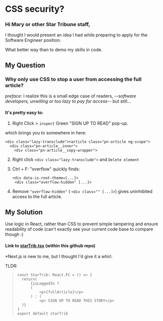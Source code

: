 # CSS security?

### Hi Mary or other Star Tribune staff,

I thought I would present an idea I had while preparing to apply for the Software Engineer position.

What better way than to demo my skills in code.

## My Question

### Why only use CSS to stop a user from accessing the full article?

_preface_:
I realize this is a small edge case of readers, --_software developers, unwilling or too lazy to pay for access_-- but still...

#### It's pretty easy to:

1. Right Click > `inspect` Green "SIGN UP TO READ" pop-up.

which brings you to somewhere in here:

```TSX
<div class="lazy-transclude"><article class="pn-article ng-scope">
  <div class="pn-article__inner">
    <div class="pn-article__copy-wrapper">
```

2. Right click `<div class="lazy-transclude">` and `Delete element`
3. Ctrl + F: "overflow"
   quickly finds:

   ```TSX
   <div data-is-root-theme=[...]>
   	<div class="overflow-hidden" [...]>
   ```

4. Remove `"overflow-hidden"` ( `<div class="" [...]>`)
   gives uninhibited access to the full article.

## My Solution

Use logic in React, rather than CSS to prevent simple tampering and ensure readability of code (can't exactly see your current code base to compare though :)

#### Link to [starTrib.tsx](/src/pages/StarTrib.tsx) (within this github repo)

\*Next.js is new to me, but I thought I'd give it a whirl.

TLDR:

> ```TSX
> const StarTrib: React.FC = () => {
> 	return(
>		{isLoggedIn ? 
> 		(
> 			<p>{fullArticle}</p>
> 		) : (
> 			<p> SIGN UP TO READ THIS STORY</p>
> 	)}
> }
> export default starTrib
> ```

